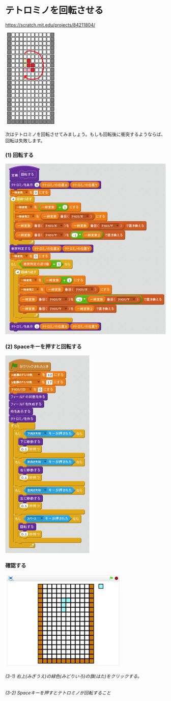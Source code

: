 # テトロミノを回転させる

https://scratch.mit.edu/projects/84211804/

![](board_2.png)

次はテトロミノを回転させてみましょう。もしも回転後に衝突するようならば、回転は失敗します。


### (1) 回転する

![](s_01.png)

### (2) Spaceキーを押すと回転する
![](s_02.png)


### 確認する
![](test.png)

###### (3-1) 右上(みぎうえ)の緑色(みどりいろ)の旗(はた)をクリックする。

###### (3-2) Spaceキーを押すとテトロミノが回転すること

